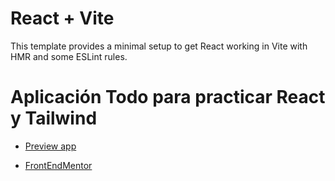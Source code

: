 # React + Vite

This template provides a minimal setup to get React working in Vite with HMR and some ESLint rules.

# Aplicación Todo para practicar React y Tailwind

- [Preview app](https://jmes-todo-react-vite-tailwind.netlify.app/)

- [FrontEndMentor](https://www.frontendmentor.io/challenges/todo-app-Su1_KokOW)
